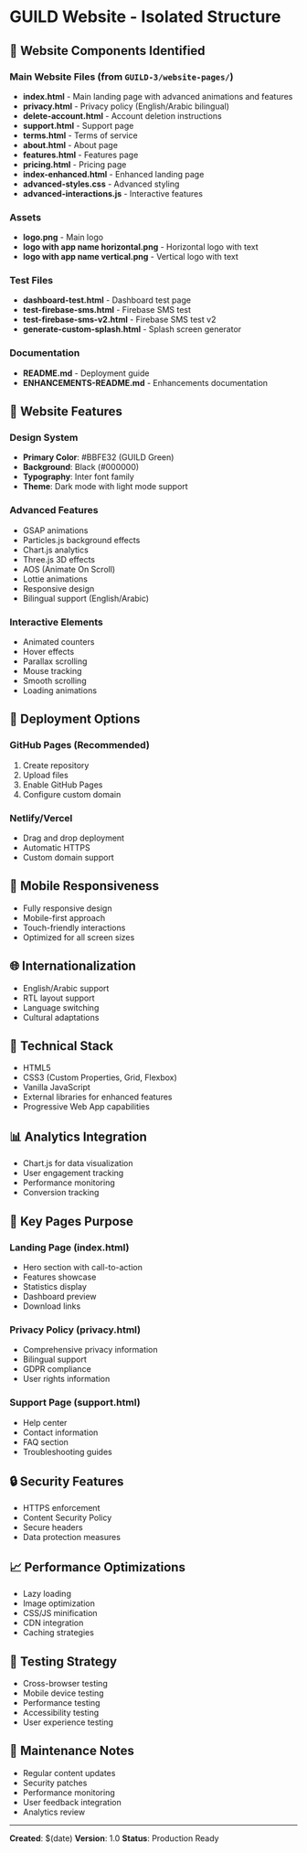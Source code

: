 # GUILD Website - Isolated Structure

## 📁 Website Components Identified

### Main Website Files (from `GUILD-3/website-pages/`)
- **index.html** - Main landing page with advanced animations and features
- **privacy.html** - Privacy policy (English/Arabic bilingual)
- **delete-account.html** - Account deletion instructions
- **support.html** - Support page
- **terms.html** - Terms of service
- **about.html** - About page
- **features.html** - Features page
- **pricing.html** - Pricing page
- **index-enhanced.html** - Enhanced landing page
- **advanced-styles.css** - Advanced styling
- **advanced-interactions.js** - Interactive features

### Assets
- **logo.png** - Main logo
- **logo with app name horizontal.png** - Horizontal logo with text
- **logo with app name vertical.png** - Vertical logo with text

### Test Files
- **dashboard-test.html** - Dashboard test page
- **test-firebase-sms.html** - Firebase SMS test
- **test-firebase-sms-v2.html** - Firebase SMS test v2
- **generate-custom-splash.html** - Splash screen generator

### Documentation
- **README.md** - Deployment guide
- **ENHANCEMENTS-README.md** - Enhancements documentation

## 🎨 Website Features

### Design System
- **Primary Color**: #BBFE32 (GUILD Green)
- **Background**: Black (#000000)
- **Typography**: Inter font family
- **Theme**: Dark mode with light mode support

### Advanced Features
- GSAP animations
- Particles.js background effects
- Chart.js analytics
- Three.js 3D effects
- AOS (Animate On Scroll)
- Lottie animations
- Responsive design
- Bilingual support (English/Arabic)

### Interactive Elements
- Animated counters
- Hover effects
- Parallax scrolling
- Mouse tracking
- Smooth scrolling
- Loading animations

## 🚀 Deployment Options

### GitHub Pages (Recommended)
1. Create repository
2. Upload files
3. Enable GitHub Pages
4. Configure custom domain

### Netlify/Vercel
- Drag and drop deployment
- Automatic HTTPS
- Custom domain support

## 📱 Mobile Responsiveness
- Fully responsive design
- Mobile-first approach
- Touch-friendly interactions
- Optimized for all screen sizes

## 🌐 Internationalization
- English/Arabic support
- RTL layout support
- Language switching
- Cultural adaptations

## 🔧 Technical Stack
- HTML5
- CSS3 (Custom Properties, Grid, Flexbox)
- Vanilla JavaScript
- External libraries for enhanced features
- Progressive Web App capabilities

## 📊 Analytics Integration
- Chart.js for data visualization
- User engagement tracking
- Performance monitoring
- Conversion tracking

## 🎯 Key Pages Purpose

### Landing Page (index.html)
- Hero section with call-to-action
- Features showcase
- Statistics display
- Dashboard preview
- Download links

### Privacy Policy (privacy.html)
- Comprehensive privacy information
- Bilingual support
- GDPR compliance
- User rights information

### Support Page (support.html)
- Help center
- Contact information
- FAQ section
- Troubleshooting guides

## 🔒 Security Features
- HTTPS enforcement
- Content Security Policy
- Secure headers
- Data protection measures

## 📈 Performance Optimizations
- Lazy loading
- Image optimization
- CSS/JS minification
- CDN integration
- Caching strategies

## 🧪 Testing Strategy
- Cross-browser testing
- Mobile device testing
- Performance testing
- Accessibility testing
- User experience testing

## 📝 Maintenance Notes
- Regular content updates
- Security patches
- Performance monitoring
- User feedback integration
- Analytics review

---

**Created**: $(date)
**Version**: 1.0
**Status**: Production Ready